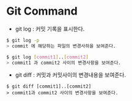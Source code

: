 # Git Command

* git log : 커밋 기록을 표시한다.

```bash
$ git log -p 
> commit 에 해당하는 파일의 변경사하을 보여준다.

$ git log [commit1]..[commit2]
> commit1 과 commit2 사이의 변경사항을 보여준다.
```

* git diff : 커밋과 커밋사이의 변경내용을 보여준다.

```shell
$ git diff [commit1]..[commit2]
> commit1과 commit2 사이의 변경사항을 보여준다.
```

